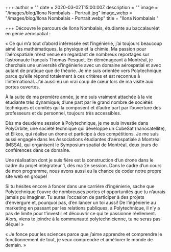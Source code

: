 +++
author = ""
date = 2020-03-02T15:00:00Z
description = ""
image = "/images/blog/Ilona Nombalais - Portrait.jpg"
image_webp = "/images/blog/Ilona Nombalais - Portrait.webp"
title = "llona Nombalais "

+++
Découvre le parcours de Ilona Nombalais, étudiante au baccalauréat en génie aérospatial :

« Ce qui m’a tout d’abord intéressée est l’ingénierie, j’ai toujours beaucoup aimé les mathématiques, la physique et la chimie. Ma passion pour l’aérospatiale m’est venue en regardant de nombreux reportages sur l’astronaute français Thomas Pesquet. En déménageant à Montréal, je cherchais une université d’ingénierie avec un domaine aérospatial et avec autant de pratique que de théorie. Je me suis orientée vers Polytechnique parce qu’elle répond totalement à ces critères et est reconnue à l’international. J’ai aussi eu un vrai coup de cœur lors de ma visite aux portes ouvertes.

À la suite de ma première année, je me suis vraiment attachée à la vie étudiante très dynamique; d’une part par le grand nombre de sociétés techniques et comités qui la composent et d’autre part par l’ouverture des professeurs et du personnel, toujours très accessibles.

Dès ma deuxième session à Polytechnique, je me suis investie dans PolyOrbite, une société technique qui développe un CubeSat (nanosatellite), et Elikos, qui réalise un drone et participe à des compétitions. Je me suis aussi engagée dans les Associations étudiantes d’aérospatiale à Montréal (MSSA), qui organisent le Symposium spatial de Montréal, deux jours de conférences dans ce domaine.

Une réalisation dont je suis fière est la construction d’un drone dans le cadre du projet intégrateur 1, dès ma 2e session. Dans le cadre d’un cours de mon programme, nous avons aussi eu la chance de coder notre propre site web en groupe!

Si tu hésites encore à foncer dans une carrière d’ingénierie, sache que Polytechnique t’ouvre de nombreuses portes et opportunités que tu n’aurais jamais pu imaginer. Tu auras l’occasion de participer à des projets d’envergure et, pourquoi pas, d’en lancer un toi aussi! De l’ingénierie au marketing en passant par les relations publiques, à Polytechnique, il n’y a pas de limite pour t’investir et découvrir ce qui te passionne réellement. Alors, viens te joindre à la communauté polytechnicienne, tu ne seras pas déçue! »

« Je fonce pour les sciences parce que j’aime apprendre et comprendre le fonctionnement de tout, je veux comprendre et améliorer le monde de demain. »